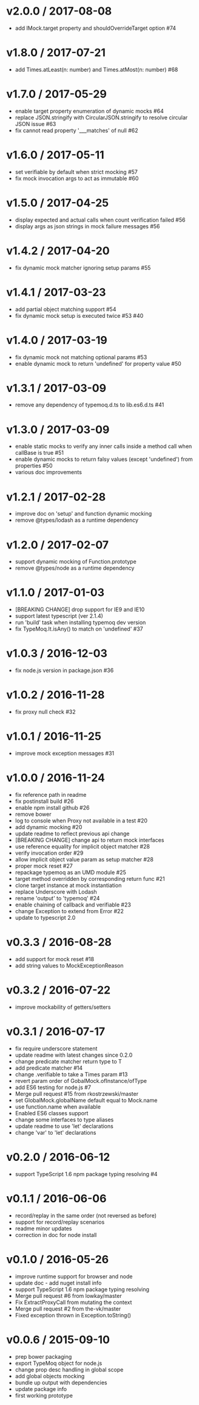 v2.0.0 / 2017-08-08
===================

  * add IMock.target property and shouldOverrideTarget option #74

v1.8.0 / 2017-07-21
===================

  * add Times.atLeast(n: number) and Times.atMost(n: number) #68

v1.7.0 / 2017-05-29
===================

  * enable target property enumeration of dynamic mocks #64 
  * replace JSON.stringify with CircularJSON.stringify to resolve circular JSON issue #63
  * fix cannot read property '___matches' of null #62

v1.6.0 / 2017-05-11
===================

  * set verifiable by default when strict mocking #57
  * fix mock invocation args to act as immutable #60

v1.5.0 / 2017-04-25
===================

  * display expected and actual calls when count verification failed #56
  * display args as json strings in mock failure messages #56

v1.4.2 / 2017-04-20
===================

  * fix dynamic mock matcher ignoring setup params #55

v1.4.1 / 2017-03-23
===================

  * add partial object matching support #54
  * fix dynamic mock setup is executed twice #53 #40

v1.4.0 / 2017-03-19
===================

  * fix dynamic mock not matching optional params #53
  * enable dynamic mock to return 'undefined' for property value #50

v1.3.1 / 2017-03-09
===================

  * remove any dependency of typemoq.d.ts to lib.es6.d.ts #41

v1.3.0 / 2017-03-09
===================

  * enable static mocks to verify any inner calls inside a method call when callBase is true #51
  * enable dynamic mocks to return falsy values (except 'undefined') from properties #50
  * various doc improvements

v1.2.1 / 2017-02-28
===================

  * improve doc on 'setup' and function dynamic mocking
  * remove @types/lodash as a runtime dependency

v1.2.0 / 2017-02-07
===================

  * support dynamic mocking of Function.prototype
  * remove @types/node as a runtime dependency

v1.1.0 / 2017-01-03
===================

  * [BREAKING CHANGE] drop support for IE9 and IE10
  * support latest typescript (ver 2.1.4)
  * run 'build' task when installing typemoq dev version
  * fix TypeMoq.It.isAny() to match on 'undefined' #37 

v1.0.3 / 2016-12-03
===================

  * fix node.js version in package.json #36

v1.0.2 / 2016-11-28
===================

  * fix proxy null check #32

v1.0.1 / 2016-11-25
===================

  * improve mock exception messages #31

v1.0.0 / 2016-11-24
===================

  * fix reference path in readme
  * fix postinstall build #26
  * enable npm install github #26
  * remove bower
  * log to console when Proxy not available in a test #20
  * add dynamic mocking #20
  * update readme to reflect previous api change
  * [BREAKING CHANGE] change api to return mock interfaces
  * use reference equality for implicit object matcher #28
  * verify invocation order #29
  * allow implicit object value param as setup matcher #28
  * proper mock reset #27
  * repackage typemoq as an UMD module #25
  * target method overridden by corresponding return func #21
  * clone target instance at mock instantiation
  * replace Underscore with Lodash
  * rename 'output' to 'typemoq' #24
  * enable chaining of callback and verifiable #23
  * change Exception to extend from Error #22
  * update to typescript 2.0

v0.3.3 / 2016-08-28
===================

  * add support for mock reset #18
  * add string values to MockExceptionReason

v0.3.2 / 2016-07-22
===================

  * improve mockability of getters/setters

v0.3.1 / 2016-07-17
===================

  * fix require underscore statement
  * update readme with latest changes since 0.2.0
  * change predicate matcher return type to T
  * add predicate matcher #14
  * change .verifiable to take a Times param #13
  * revert param order of GobalMock.ofInstance/ofType
  * add ES6 testing for node.js #7
  * Merge pull request #15 from rkostrzewski/master
  * set GlobalMock.globalName default equal to Mock.name
  * use function.name when available
  * Enabled ES6 classes support
  * change some interfaces to type aliases
  * update readme to use 'let' declarations
  * change 'var' to 'let' declarations

v0.2.0 / 2016-06-12
===================

  * support TypeScript 1.6 npm package typing resolving #4

v0.1.1 / 2016-06-06
===================

  * record/replay in the same order (not reversed as before)
  * support for record/replay scenarios
  * readme minor updates
  * correction in doc for node install

v0.1.0 / 2016-05-26
===================

  * improve runtime support for browser and node
  * update doc - add nuget install info
  * support TypeScript 1.6 npm package typing resolving
  * Merge pull request #6 from lowkay/master
  * Fix ExtractProxyCall from mutating the context
  * Merge pull request #2 from the-vk/master
  * Fixed exception thrown in Exception.toString()

v0.0.6 / 2015-09-10
===================

  * prep bower packaging
  * export TypeMoq object for node.js
  * change prop desc handling in global scope
  * add global objects mocking
  * bundle up output with dependencies
  * update package info
  * first working prototype


